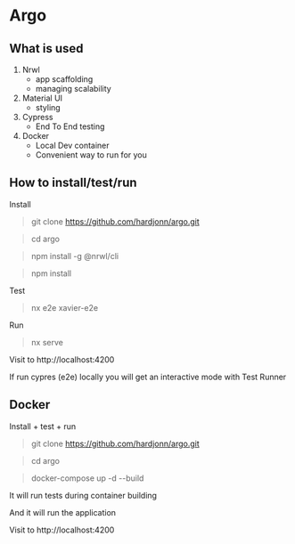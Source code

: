 # Argo

## What is used

1. Nrwl
   - app scaffolding
   - managing scalability
2. Material UI
   - styling
3. Cypress
   - End To End testing
4. Docker
   - Local Dev container
   - Convenient way to run for you

## How to install/test/run

Install

> git clone https://github.com/hardjonn/argo.git

> cd argo

> npm install -g @nrwl/cli

> npm install

Test

> nx e2e xavier-e2e

Run

> nx serve

Visit to http://localhost:4200

If run cypres (e2e) locally you will get an interactive mode with Test Runner

## Docker

Install + test + run

> git clone https://github.com/hardjonn/argo.git

> cd argo

> docker-compose up -d --build

It will run tests during container building

And it will run the application

Visit to http://localhost:4200
